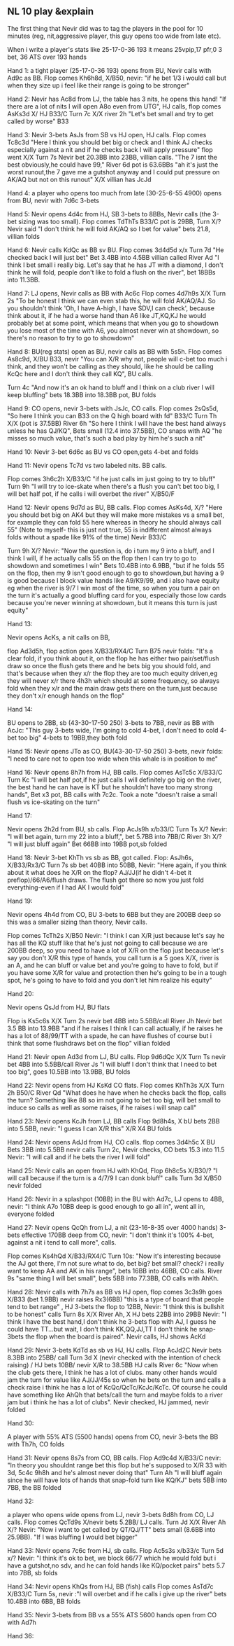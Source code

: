 ## NL 10 play &explain

The first thing that Nevir did was to tag the players in the pool for 10 minutes (reg, nit,aggressive player, this guy opens too wide from late etc).

When i write a player's stats like 25-17-0-36 193 it means 25vpip,17 pfr,0 3 bet, 36 ATS over 193 hands

Hand 1:
a tight player (25-17-0-36 193) opens from BU, Nevir calls with Ad9c as BB.
Flop comes Kh6h8d, X/B50, nevir: "if he bet 1/3 i would call but when they size up i feel like their range is going to be stronger"

Hand 2:
Nevir has Ac8d from LJ, the table has 3 nits, he opens this hand! "If there are a lot of nits I will open A8o even from UTG", HJ calls, flop comes AsKs3d X/ HJ B33/C Turn 7c X/X river 2h "Let's bet small and try to get called by worse" B33

Hand 3:
Nevir 3-bets AsJs from SB vs HJ open, HJ calls.
Flop comes Tc8c3d "Here I think you should bet big or check and I think AJ checks especially against a nit and if he checks back I will apply pressure" flop went X/X
Turn 7s Nevir bet 20.3BB into 23BB, villian calls. "The 7 isnt the best obviously,he could have 99,"
River 6d pot is 63.6BBs "ah it's just the worst runout,the 7 gave me a gutshot anyway and I could put pressure on AK/AQ but not on this runout" X/X villian has JcJd

Hand 4:
a player who opens too much from late (30-25-6-55 4900) opens from BU,
nevir with 7d6c 3-bets

Hand 5:
Nevir opens 4d4c from HJ, SB 3-bets to 8BBs, Nevir calls (the 3-bet sizing was too small).
Flop comes TdThTs B33/C pot is 29BB, Turn X/? Nevir said "I don't think he will fold AK/AQ so I bet for value" bets 21.8, villian folds

Hand 6:
Nevir calls KdQc as BB sv BU.
Flop comes 3d4d5d x/x
Turn 7d "He checked back I will just bet" Bet 3.4BB into 4.5BB villian called
River Ad "I think I bet small i really big. Let's say that he has JT with a diamond, I don't think he will fold, people don't like to fold a flush on the river", bet 18BBs into 11.3BB.

Hand 7:
LJ opens, Nevir calls as BB with Ac6c
Flop comes 4d7h9s X/X
Turn 2s "To be honest I think we can even stab this, he will fold AK/AQ/AJ. So you shouldn't think 'Oh, I have A-high, I have SDV,I can check', because think about it, if he had a worse hand than A6 like JT,KQ,KJ he would probably bet at some point, which means that when you go to showdown you lose most of the time with A6, you almost never win at showdown, so there's no reason to try to go to showdown"

Hand 8:
BU(reg stats) open as BU, nevir calls as BB with 5s5h.
Flop comes As8c9d, X/BU B33, nevir "You can X/R why not, people will c-bet too much i think, and they won't be calling as they should, like he should be calling KcQc here and I don't think they call KQ", BU calls.

Turn 4c "And now it's an ok hand to bluff and I think on a club river I will keep bluffing" bets 18.3BB into 18.3BB pot, BU folds

Hand 9:
CO opens, nevir 3-bets with JsJc, CO calls.
Flop comes 2sQs5d, "So here I think you can B33 on the Q high board with fd" B33/C
Turn Th X/X (pot is 37.5BB)
River 6h "So here I think I will have the best hand always unless he has QJ/KQ", Bets small (12.4 into 37.5BB), CO snaps with AQ "he misses so much value, that's such a bad play by him he's such a nit"

Hand 10:
Nevir 3-bet  6d6c as BU vs CO open,gets 4-bet and folds

Hand 11:
Nevir opens Tc7d vs two labeled nits.
BB calls.

Flop comes 3h6c2h X/B33/C "if he just calls im just going to try to bluff"
Turn 9h "I will try to ice-skate when there's a flush you can't bet too big, I will bet half pot, if he calls i will overbet the river" X/B50/F

Hand 12:
Nevir opens 9d7d as BU, BB calls.
Flop comes AsKs4d, X/? "Here you should bet big on AK4 but they will make more mistakes vs a small bet, for example they can fold 55 here whereas in theory he should always call 55" (Note to myself- this is just not true, 55 is indifferent almost always folds without a spade like 91% of the time) Nevir B33/C

Turn 9h X/?
Nevir: "Now the question is, do i turn my 9 into a bluff, and I think I will, if he actually calls 55 on the flop then I can try to go to showdown and sometimes I win" Bets 10.4BB into 6.9BB, "but if he folds 55 on the flop, then my 9 isn't good enough to go to showdown,but having a 9 is good because I block value hands like A9/K9/99, and i also have equity eg when the river is 9/7 I win most of the time, so when you turn a pair on the turn it's actually a good bluffing card for you, especially those low cards because you're never winning at showdown, but it means this turn is just equity"

Hand 13: 

Nevir opens AcKs, a nit calls on BB,

flop Ad3d5h, flop action goes X/B33/RX4/C
Turn B75 nevir folds: "It's a clear fold, if you think about it, on the flop he has either two pair/set/flush draw so once the flush gets there and he bets big you should fold, and that's because when they x/r the flop they are too much equity driven,eg they will never x/r there 4h3h which should at some frequency, so always fold when they x/r and the main draw gets there on the turn,just because they don't x/r enough hands on the flop"


Hand 14:

BU opens to 2BB,
sb (43-30-17-50 250) 3-bets to 7BB, nevir as BB with AcJc: "This guy 3-bets wide, I'm going to cold 4-bet, I don't need to cold 4-bet too big" 4-bets to 19BB,they both fold

Hand 15:
Nevir opens JTo as CO, BU(43-30-17-50 250) 3-bets, nevir folds: "I need to care not to open too wide when this whale is in position to me"

Hand 16:
Nevir opens 8h7h from HJ, BB calls.
Flop comes AsTc5c X/B33/C
Turn Kc "I will bet half pot,if he just calls I will definitely go big on the river, the best hand he can have is KT but he shouldn't have too many strong hands", Bet x3 pot, BB calls with 7c2c.
Took a note "doesn't raise a small flush vs ice-skating on the turn"

Hand 17:

Nevir opens 2h2d from BU, sb calls.
Flop AcJs9h x/b33/C
Turn Ts X/? Nevir: "I will bet again, turn my 22 into a bluff,", bet 5.7BB into 7BB/C
River 3h X/? "I will just bluff again" Bet 66BB into 19BB pot,sb folded

Hand 18:
Nevir 3-bet KhTh vs sb as BB, got called.
Flop: AsJh6s, X/B33/Rx3/C
Turn 7s sb bet 40BB into 50BB, Nevir: "Here again, if you think about it what does he X/R on the flop? AJ/JJ(if he didn't 4-bet it preflop)/66/A6/flush draws. The flush got there so now you just fold everything-even if I had AK I would fold"

Hand 19:

Nevir opens 4h4d from CO, BU 3-bets to 6BB but they are 200BB deep so this was a smaller sizing than theory, Nevir calls.

Flop comes TcTh2s X/B50 Nevir: "I think I can X/R just because let's say he has all the KQ stuff like that he's just not going to call because we are 200BB deep, so you need to have a lot of X/R on the flop just because let's say you don't X/R this type of hands, you call turn is a 5 goes X/X, river is an A, and he can bluff or value bet and you're going to have to fold, but if you have some X/R for value and protection then he's going to be in a tough spot, he's going to have to fold and you don't let him realize his equity"

Hand 20:

Nevir opens QsJd from HJ, BU flats

Flop is Ks5c6s X/X
Turn 2s nevir bet 4BB into 5.5BB/call
River Jh Nevir bet 3.5 BB into 13.9BB "and if he raises I think I can call actually, if he raises he has a lot of 88/99/TT with a spade, he can have flushes of course but i think that some flushdraws bet on the flop" villian folded

Hand 21:
Nevir open Ad3d from LJ, BU calls.
Flop 9d6dQc X/X
Turn Ts nevir bet 4BB into 5.5BB/call
	River Js "I will bluff I don't think that I need to bet too big", goes 10.5BB into 13.9BB, BU folds

Hand 22:
Nevir opens from HJ KsKd CO flats.
Flop comes KhTh3s X/X
Turn 2h B50/C
River Qd "What does he have when he checks back the flop, calls the turn? Something like 88 so im not going to bet too big, will bet small to induce so calls as well as some raises, if he raises i will snap call"

Hand 23:
Nevir opens KcJh from LJ, BB calls
Flop 9d8h4s, X bU bets 2BB into 5.5BB, nevir: "I guess I can X/R this" X/R X4 BU folds

Hand 24:
Nevir opens AdJd from HJ, CO calls. flop comes 3d4h5c X BU Bets 3BB into 5.5BB nevir calls
Turn 2c, Nevir checks, CO bets 15.3 into 11.5 Nevir: "I will call and if he bets the river I will fold"

Hand 25:
Nevir calls an open from HJ with KhQd,
Flop 6h8c5s X/B30/? "I will call because if the turn is a 4/7/9 I can donk bluff" calls
Turn 3d X/B50 nevir folded

Hand 26:
Nevir in a splashpot (10BB) in the BU with Ad7c, LJ opens to 4BB, nevir: "I think A7o 10BB deep is good enough to go all in", went all in, everyone folded

Hand 27:
Nevir opens QcQh from LJ, a nit (23-16-8-35 over 4000 hands) 3-bets effective 170BB deep from CO, nevir: "I don't think it's 100% 4-bet, against a nit i tend to call more", calls.

Flop comes Ks4hQd X/B33/RX4/C
Turn 10s: "Now it's interesting because the AJ got there, I'm not sure what to do, bet big? bet small? check? i really want to keep AA and AK in his range", bets 16BB into 46BB, CO calls.
River 9s "same thing I will bet small", bets 5BB into 77.3BB, CO calls with AhKh.

Hand 28:
Nevir calls with 7h7s as BB vs HJ open, 
flop comes 3c3s9h goes X/B33 (bet 1.9BB) nevir raises Rx3(6BB) "this is a type of board that people tend to bet range" , HJ 3-bets the flop to 12BB,
Nevir: "I think this is bullshit to be honest" calls
Turn 8s X/X
River Ah, X HJ bets 22BB into 29BB Nevir: "I think I have the best hand,I don't think he 3-bets flop with AJ, I guess he could have TT...but wait, I don't think KK,QQ,JJ,TT I don't think he snap-3bets the flop when the board is paired". Nevir calls, HJ shows AcKd

Hand 29:
Nevir 3-bets KdTd as sb vs HJ, HJ calls.
Flop AcJd2C Nevir bets 8.3BB into 25BB/ call
Turn 3d X (nevir checked with the intention of check raising) / HJ bets 10BB/ nevir X/R to 38.5BB HJ calls 
River 6c "Now when the club gets there, I think he has a lot of clubs. many other hands would jam the turn for value like AJ/JJ/45s so when he bets on the turn and calls a check raise i think he has a lot of KcQc/QcTc/KcJc/KcTc. Of course he could have something like AhQh that bets/call the turn and maybe folds to a river jam but i think he has a lot of clubs".
Nevir checked, HJ jammed, nevir folded

Hand 30:

A player with 55% ATS (5500 hands) opens from CO, nevir 3-bets the BB with Th7h, CO folds

Hand 31:
Nevir opens 8s7s from CO, BB calls.
Flop Ad9c4d X/B33/C nevir: "In theory you shouldnt range bet this flop but he's supposed to X/R 33 with 3d, 5c4c 9h8h and he's almost never doing that"
Turn Ah "I will bluff again since he will have lots of hands that snap-fold turn like KQ/KJ" bets 5BB into 7BB, the BB folded

Hand 32:

a player who opens wide opens from LJ, nevir 3-bets 8d8h from CO, LJ calls.
Flop comes QcTd9s X/nevir bets 5.2BB/ LJ calls.
Turn Jd X/X
River Ah X/? Nevir: "Now i want to get called by QT/QJ/TT" bets small (8.6BB into 25.9BB).
"If I was bluffing I would bet bigger"

Hand 33:
Nevir opens 7c6c from HJ, sb calls.
Flop Ac5s3s x/b33/c
Turn 5d x/?
Nevir: "I think it's ok to bet, we block 66/77 which he would fold but i have a gutshot,no sdv, and he can fold hands like KQ/pocket pairs" bets 5.7 into 7BB, sb folds

Hand 34:
Nevir opens KhQs from HJ, BB (fish) calls
Flop comes AsTd7c X/B33/C
Turn 5s, nevir :"I will overbet and if he calls i give up the river" bets 10.4BB into 6BB, BB folds

Hand 35:
Nevir 3-bets from BB vs a 55% ATS 5600 hands open from CO with Ad7h

Hand 36:

